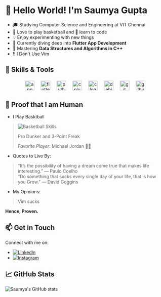 # 👋 Hello World! I'm Saumya Gupta

- 🎓 Studying Computer Science and Engineering at VIT Chennai
- 🏀 Love to play basketball and 🚀 learn to code
- 💡 Enjoy experimenting with new things
- 📱 Currently diving deep into **Flutter App Development**
- 🧠 Mastering **Data Structures and Algorithms in C++**
- ‼️ I Don't Use Vim

## 🚀 Skills & Tools
###
<div align="center">

  <img width="12" />
  <img src="https://skillicons.dev/icons?i=appwrite" height="30" alt="appwrite logo"  />
  <img width="12" />
  <img src="https://skillicons.dev/icons?i=flutter" height="30" alt="flutter logo"  />
  <img width="12" />
  <img src="https://cdn.jsdelivr.net/gh/devicons/devicon/icons/python/python-original.svg" height="30" alt="python logo"  />
  <img width="12" />
  <img src="https://cdn.jsdelivr.net/gh/devicons/devicon/icons/cplusplus/cplusplus-original.svg" height="30" alt="cplusplus logo"  />
  <img width="12" />
  <img src="https://cdn.jsdelivr.net/gh/devicons/devicon/icons/c/c-original.svg" height="30" alt="c logo"  />
  <img width="12" />
  <img src="https://cdn.jsdelivr.net/gh/devicons/devicon/icons/debian/debian-original.svg" height="30" alt="debian logo"  />
  <img width="12" />
  <img src="https://cdn.jsdelivr.net/gh/devicons/devicon/icons/git/git-original.svg" height="30" alt="git logo"  />
  <img width="12" />
  <img src="https://skillicons.dev/icons?i=github" height="30" alt="github logo"  />
  <img width="12" />
</div>

###
## 🤖 Proof that I am Human

- I Play Basktball 

> ![Basketball Skills](https://progress-bar.dev/100/?title=Basketball%20Skills&color=FB8B24&width=300&style=flat-square)
>
>  Pro Dunker and 3-Point Freak
>
> *Favorite Player:* Michael Jordan 👟🔥
>
- Quotes to Live By:

> “It’s the possibility of having a dream come true that makes life interesting.” — Paulo Coelho    
> “Do something that sucks every single day of your life, that is how you Grow.” — David Goggins
>
- My Opinions:
>Vim sucks
>
**Hence, Proven.**

## 📫 Get in Touch
Connect with me on:
- [![LinkedIn](https://img.shields.io/badge/LinkedIn-Connect-blue?style=for-the-badge&logo=linkedin)](https://linkedin.com/in/saumya-gupta-1b4528269)
- [![Instagram](https://img.shields.io/badge/Instagram-Follow-blue?style=for-the-badge&logo=instagram)](https://instagram.com/saum_gupta)

## 📈 GitHub Stats

![Saumya's GitHub stats](https://github-readme-stats.vercel.app/api?username=Tubelight30&show_icons=true&theme=tokyonight)
